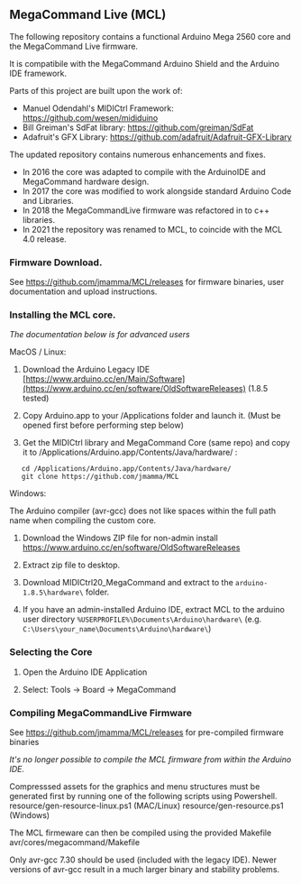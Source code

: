 ## MegaCommand Live (MCL)

The following repository contains a functional Arduino Mega 2560 core and the MegaCommand Live firmware.

It is compatibile with the MegaCommand Arduino Shield and the Arduino IDE framework.

Parts of this project are built upon the work of:
   - Manuel Odendahl's MIDICtrl Framework: https://github.com/wesen/mididuino
   - Bill Greiman's SdFat library: https://github.com/greiman/SdFat
   - Adafruit's GFX Library: https://github.com/adafruit/Adafruit-GFX-Library
 
The updated repository contains numerous enhancements and fixes.

- In 2016 the core was adapted to compile with the ArduinoIDE and MegaCommand hardware design.
- In 2017 the core was modified to work alongside standard Arduino Code and Libraries.
- In 2018 the MegaCommandLive firmware was refactored in to c++ libraries.
- In 2021 the repository was renamed to MCL, to coincide with the MCL 4.0 release.

### Firmware Download.

See https://github.com/jmamma/MCL/releases for firmware binaries, user documentation and upload instructions.

### Installing the MCL core.

*The documentation below is for advanced users*

MacOS / Linux: 

1) Download the Arduino Legacy IDE [https://www.arduino.cc/en/Main/Software](https://www.arduino.cc/en/software/OldSoftwareReleases) (1.8.5 tested)

2) Copy Arduino.app to your /Applications folder and launch it.
   (Must be opened first before performing step below)

2) Get the MIDICtrl library and MegaCommand Core (same repo) and copy it to /Applications/Arduino.app/Contents/Java/hardware/ :
```
   cd /Applications/Arduino.app/Contents/Java/hardware/
   git clone https://github.com/jmamma/MCL
```
Windows:

The Arduino compiler (avr-gcc) does not like spaces within the full path name when compiling the custom core.

1) Download the Windows ZIP file for non-admin install
https://www.arduino.cc/en/software/OldSoftwareReleases

2) Extract zip file to desktop.

3) Download MIDICtrl20_MegaCommand and extract to the `arduino-1.8.5\hardware\` folder. 

4) If you have an admin-installed Arduino IDE, extract MCL to the arduino user directory `%USERPROFILE%\Documents\Arduino\hardware\` (e.g. `C:\Users\your_name\Documents\Arduino\hardware\`)

### Selecting the Core

1) Open the Arduino IDE Application

2) Select: Tools -> Board -> MegaCommand

### Compiling MegaCommandLive Firmware

See https://github.com/jmamma/MCL/releases for pre-compiled firmware binaries

*It's no longer possible to compile the MCL firmware from within the Arduino IDE.*

Compresssed assets for the graphics and menu structures must be generated first by running 
one of the following scripts using Powershell.
  resource/gen-resource-linux.ps1 (MAC/Linux)
  resource/gen-resource.ps1 (Windows)
  
The MCL firmeware can then be compiled using the provided Makefile avr/cores/megacommand/Makefile

Only avr-gcc 7.30 should be used (included with the legacy IDE). 
Newer versions of avr-gcc result in a much larger binary and stability problems.

  
